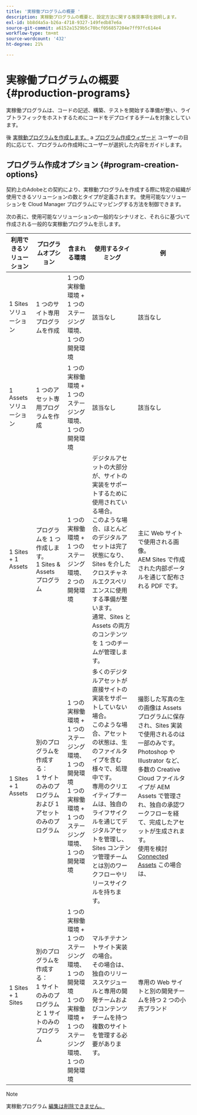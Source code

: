 ```yaml
---
title: '実稼働プログラムの概要 '
description: 実稼動プログラムの概要と、設定方法に関する推奨事項を説明します。
exl-id: bb8d4a5a-b26a-4718-9327-149fedb87e6a
source-git-commit: a6152a1529b5c70bcf056857204e7ff97fc614e4
workflow-type: tm+mt
source-wordcount: '432'
ht-degree: 21%

---
```



# 実稼働プログラムの概要 {#production-programs}

実稼働プログラムは、コードの記述、構築、テストを開始する準備が整い、ライブトラフィックをホストするためにコードをデプロイするチームを対象としています。

後 [実稼動プログラムを作成します。](creating-production-programs.md) a [プログラム作成ウィザード](using-the-wizard.md) ユーザーの目的に応じて、プログラムの作成時にユーザーが選択した内容をガイドします。

## プログラム作成オプション {#program-creation-options}

契約上のAdobeとの契約により、実稼動プログラムを作成する際に特定の組織が使用できるソリューションの数とタイプが定義されます。 使用可能なソリューションを Cloud Manager プログラムにマッピングする方法を制御できます。

次の表に、使用可能なソリューションの一般的なシナリオと、それらに基づいて作成される一般的な実稼動プログラムを示します。

| 利用できるソリューション | プログラムオプション | 含まれる環境 | 使用するタイミング | 例 |
|--- |--- |--- |--- |---|
| 1 Sites ソリューション | 1 つのサイト専用プログラムを作成 | 1 つの実稼働環境 + 1 つのステージング環境、1 つの開発環境 | 該当なし | 該当なし |
| 1 Assets ソリューション | 1 つのアセット専用プログラムを作成 | 1 つの実稼働環境 + 1 つのステージング環境、1 つの開発環境 | 該当なし | 該当なし |
| 1 Sites + 1 Assets | プログラムを 1 つ作成します。 <br>1 Sites &amp; Assets プログラム | 1 つの実稼働環境 + 1 つのステージング環境、2 つの開発環境 | デジタルアセットの大部分が、サイトの実装をサポートするために使用されている場合。<br>このような場合、ほとんどのデジタルアセットは完了状態になり、Sites を介したクロスチャネルエクスペリエンスに使用する準備が整います。<br>通常、Sites と Assets の両方のコンテンツを 1 つのチームが管理します。 | 主に Web サイトで使用される画像。<br>AEM Sites で作成された内部ポータルを通じて配布される PDF です。 |
| 1 Sites + 1 Assets | 別のプログラムを作成する：<br>1 サイトのみのプログラムおよび 1 アセットのみのプログラム | 1 つの実稼働環境 + 1 つのステージング環境、1 つの開発環境<br>1 つの実稼働環境 + 1 つのステージング環境、1 つの開発環境 | 多くのデジタルアセットが直接サイトの実装をサポートしていない場合。<br> このような場合、アセットの状態は、生のファイルタイプを含む様々で、処理中です。<br>専用のクリエイティブチームは、独自のライフサイクルを通じてデジタルアセットを管理し、Sites コンテンツ管理チームとは別のワークフローやリリースサイクルを持ちます。 | 撮影した写真の生の画像は Assets プログラムに保存され、Sites 実装で使用されるのは一部のみです。<br>Photoshop や Illustrator など、多数の Creative Cloud ファイルタイプが AEM Assets で管理され、独自の承認ワークフローを経て、完成したアセットが生成されます。<br>使用を検討 [Connected Assets](/help/assets/use-assets-across-connected-assets-instances.md#overview-of-connected-assets) この場合は、 |
| 1 Sites + 1 Sites | 別のプログラムを作成する：<br>1 サイトのみのプログラムと 1 サイトのみのプログラム | 1 つの実稼働環境 + 1 つのステージング環境、1 つの開発環境<br>1 つの実稼働環境 + 1 つのステージング環境、1 つの開発環境 | マルチテナントサイト実装の場合。<br>その場合は、独自のリリーススケジュールと専用の開発チームおよびコンテンツチームを持つ複数のサイトを管理する必要があります。 | 専用の Web サイトと別の開発チームを持つ 2 つの小売ブランド |

>[!NOTE]
>
>実稼動プログラム [編集は削除できません。](editing-programs.md)
